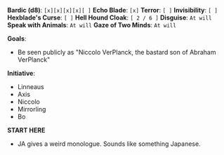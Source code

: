 **Bardic (d8)**: `[x][x][x][x][ ]`
**Echo Blade**: `[x]`
**Terror**: `[ ]`
**Invisibility**: `[ ]`
**Hexblade's Curse**: `[ ]`
**Hell Hound Cloak**: `[ 2 / 6 ]`
**Disguise**: `At will`
**Speak with Animals**: `At will`
**Gaze of Two Minds**: `At will`

**Goals**:
- Be seen publicly as "Niccolo VerPlanck, the bastard son of Abraham VerPlanck"

**Initiative**:
- Linneaus
- Axis
- Niccolo
- Mirrorling
- Bo 

**START HERE**
- JA gives a weird monologue. Sounds like something Japanese.